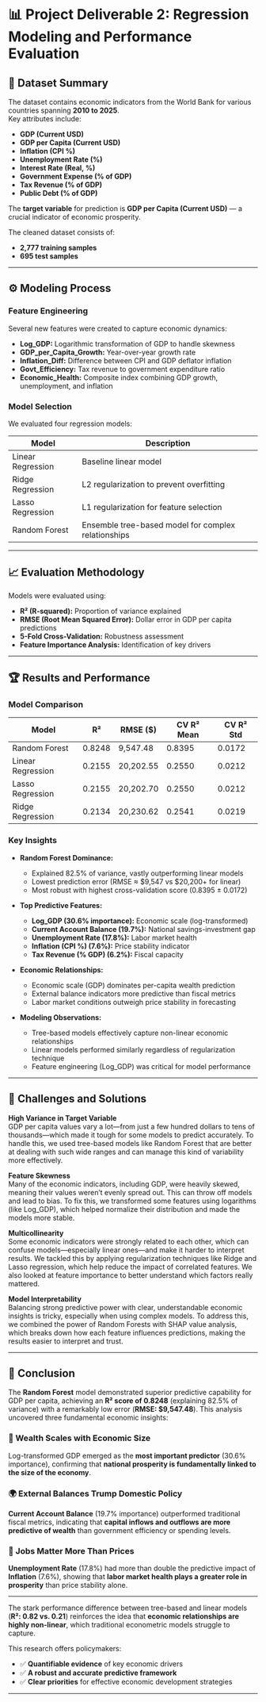 # 📊 Project Deliverable 2: Regression Modeling and Performance Evaluation

## 📂 Dataset Summary

The dataset contains economic indicators from the World Bank for various countries spanning **2010 to 2025**.  
Key attributes include:

- **GDP (Current USD)**
- **GDP per Capita (Current USD)**
- **Inflation (CPI %)**
- **Unemployment Rate (%)**
- **Interest Rate (Real, %)**
- **Government Expense (% of GDP)**
- **Tax Revenue (% of GDP)**
- **Public Debt (% of GDP)**

The **target variable** for prediction is **GDP per Capita (Current USD)** — a crucial indicator of economic prosperity.

The cleaned dataset consists of:  
- **2,777 training samples**  
- **695 test samples**

---

## ⚙️ Modeling Process

### Feature Engineering

Several new features were created to capture economic dynamics:

- **Log_GDP:** Logarithmic transformation of GDP to handle skewness  
- **GDP_per_Capita_Growth:** Year-over-year growth rate  
- **Inflation_Diff:** Difference between CPI and GDP deflator inflation  
- **Govt_Efficiency:** Tax revenue to government expenditure ratio  
- **Economic_Health:** Composite index combining GDP growth, unemployment, and inflation  

### Model Selection

We evaluated four regression models:

| Model               | Description                                    |
|---------------------|------------------------------------------------|
| Linear Regression   | Baseline linear model                           |
| Ridge Regression    | L2 regularization to prevent overfitting      |
| Lasso Regression    | L1 regularization for feature selection        |
| Random Forest       | Ensemble tree-based model for complex relationships |

---

## 📈 Evaluation Methodology

Models were evaluated using:

- **R² (R-squared):** Proportion of variance explained  
- **RMSE (Root Mean Squared Error):** Dollar error in GDP per capita predictions  
- **5-Fold Cross-Validation:** Robustness assessment  
- **Feature Importance Analysis:** Identification of key drivers  

---

## 🏆 Results and Performance

### Model Comparison

| Model            | R²     | RMSE ($)  | CV R² Mean | CV R² Std |
|------------------|---------|-----------|------------|-----------|
| Random Forest    | 0.8248  | 9,547.48  | 0.8395     | 0.0172    |
| Linear Regression| 0.2155  | 20,202.55 | 0.2550     | 0.0212    |
| Lasso Regression | 0.2155  | 20,202.70 | 0.2550     | 0.0212    |
| Ridge Regression | 0.2134  | 20,230.62 | 0.2541     | 0.0219    |

### Key Insights

- **Random Forest Dominance:**  
  - Explained 82.5% of variance, vastly outperforming linear models  
  - Lowest prediction error (RMSE ≈ $9,547 vs $20,200+ for linear)  
  - Most robust with highest cross-validation score (0.8395 ± 0.0172)  

- **Top Predictive Features:**  
  - **Log_GDP (30.6% importance):** Economic scale (log-transformed)  
  - **Current Account Balance (19.7%):** National savings-investment gap  
  - **Unemployment Rate (17.8%):** Labor market health  
  - **Inflation (CPI %) (7.6%):** Price stability indicator  
  - **Tax Revenue (% GDP) (6.2%):** Fiscal capacity  

- **Economic Relationships:**  
  - Economic scale (GDP) dominates per-capita wealth prediction  
  - External balance indicators more predictive than fiscal metrics  
  - Labor market conditions outweigh price stability in forecasting  

- **Modeling Observations:**  
  - Tree-based models effectively capture non-linear economic relationships  
  - Linear models performed similarly regardless of regularization technique  
  - Feature engineering (Log_GDP) was critical for model performance  

---

## 🚧 Challenges and Solutions

**High Variance in Target Variable**  
GDP per capita values vary a lot—from just a few hundred dollars to tens of thousands—which made it tough for some models to predict accurately. To handle this, we used tree-based models like Random Forest that are better at dealing with such wide ranges and can manage this kind of variability more effectively.

**Feature Skewness**  
Many of the economic indicators, including GDP, were heavily skewed, meaning their values weren’t evenly spread out. This can throw off models and lead to bias. To fix this, we transformed some features using logarithms (like Log_GDP), which helped normalize their distribution and made the models more stable.

**Multicollinearity**  
Some economic indicators were strongly related to each other, which can confuse models—especially linear ones—and make it harder to interpret results. We tackled this by applying regularization techniques like Ridge and Lasso regression, which help reduce the impact of correlated features. We also looked at feature importance to better understand which factors really mattered.

**Model Interpretability**  
Balancing strong predictive power with clear, understandable economic insights is tricky, especially when using complex models. To address this, we combined the power of Random Forests with SHAP value analysis, which breaks down how each feature influences predictions, making the results easier to interpret and trust.

---

## 🧾 Conclusion

The **Random Forest** model demonstrated superior predictive capability for GDP per capita, achieving an **R² score of 0.8248** (explaining 82.5% of variance) with a remarkably low error (**RMSE: $9,547.48**). This analysis uncovered three fundamental economic insights:

### 📌 Wealth Scales with Economic Size
Log-transformed GDP emerged as the **most important predictor** (30.6% importance), confirming that **national prosperity is fundamentally linked to the size of the economy**.

### 🌍 External Balances Trump Domestic Policy
**Current Account Balance** (19.7% importance) outperformed traditional fiscal metrics, indicating that **capital inflows and outflows are more predictive of wealth** than government efficiency or spending levels.

### 👥 Jobs Matter More Than Prices
**Unemployment Rate** (17.8%) had more than double the predictive impact of **Inflation** (7.6%), showing that **labor market health plays a greater role in prosperity** than price stability alone.

---

The stark performance difference between tree-based and linear models (**R²: 0.82 vs. 0.21**) reinforces the idea that **economic relationships are highly non-linear**, which traditional econometric models struggle to capture.

This research offers policymakers:

- ✅ **Quantifiable evidence** of key economic drivers  
- ✅ **A robust and accurate predictive framework**  
- ✅ **Clear priorities** for effective economic development strategies  

---

